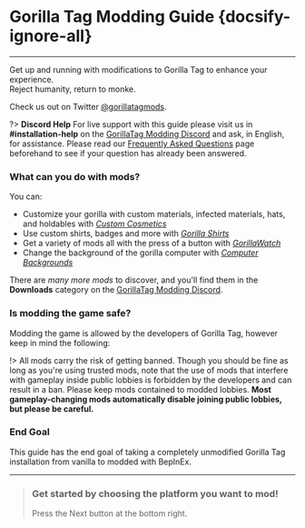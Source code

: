 # Gorilla Tag Modding Guide {docsify-ignore-all}
---
Get up and running with modifications to Gorilla Tag to enhance your experience.  
Reject humanity, return to monke.

Check us out on Twitter [@gorillatagmods](https://twitter.com/gorillatagmods).

<!-- <div class="horizontal bordered" data-ea-publisher="gorillatagmodding-burrito-software" data-ea-type="image" data-ea-manual="true" id="introduction"></div> -->
<!-- Guide Page Ad -->
<ins class="adsbygoogle"
     style="display:block"
     data-ad-client="ca-pub-1545654854838298"
     data-ad-slot="8114351325"
     data-ad-format="auto"
     data-full-width-responsive="true"></ins>

?> **Discord Help**
For live support with this guide please visit us in **#installation-help** on the [GorillaTag Modding Discord](https://discord.gg/b2MhDBAzTv) and ask, in English, for assistance. Please read our [Frequently Asked Questions](faq) page beforehand to see if your question has already been answered.

### What can you do with mods?

You can:
- Customize your gorilla with custom materials, infected materials, hats, and holdables with [*Custom Cosmetics*](https://github.com/wryser/CustomCosmetics)
- Use custom shirts, badges and more with [*Gorilla Shirts*](https://github.com/developer9998/GorillaShirts)
- Get a variety of mods all with the press of a button with [*GorillaWatch*](https://github.com/ArtificialGorillas/GorillaWatch)
- Change the background of the gorilla computer with [*Computer Backgrounds*](https://github.com/Striker-67/computer-backgrounds)

There are *many more mods* to discover, and you'll find them in the **Downloads** category on the [GorillaTag Modding Discord](https://discord.gg/b2MhDBAzTv).

### Is modding the game safe?

Modding the game is allowed by the developers of Gorilla Tag, however keep in mind the following:

!> All mods carry the risk of getting banned. Though you should be fine as long as you're using trusted mods, note that the use of mods that interfere with gameplay inside public lobbies is forbidden by the developers and can result in a ban. Please keep mods contained to modded lobbies. **Most gameplay-changing mods automatically disable joining public lobbies, but please be careful.**

### End Goal

This guide has the end goal of taking a completely unmodified Gorilla Tag installation from vanilla to modded with BepInEx.

---

>
> ### Get started by choosing the platform you want to mod!
> Press the Next button at the bottom right.
>
